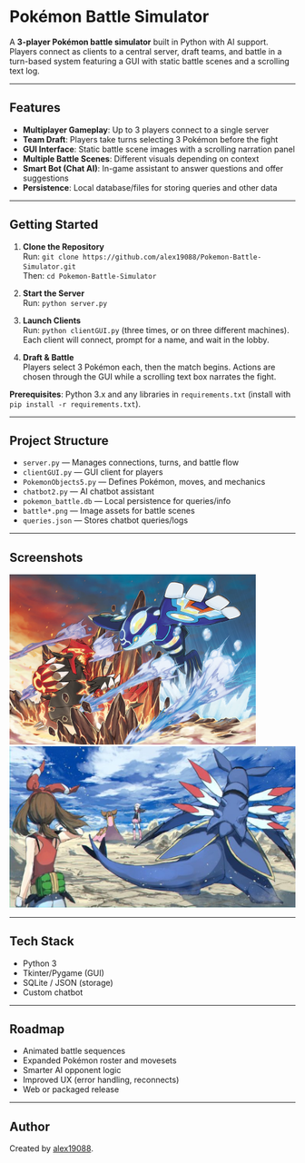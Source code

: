 # Pokémon Battle Simulator

A **3-player Pokémon battle simulator** built in Python with AI support. Players connect as clients to a central server, draft teams, and battle in a turn-based system featuring a GUI with static battle scenes and a scrolling text log.

---

## Features

- **Multiplayer Gameplay**: Up to 3 players connect to a single server  
- **Team Draft**: Players take turns selecting 3 Pokémon before the fight  
- **GUI Interface**: Static battle scene images with a scrolling narration panel  
- **Multiple Battle Scenes**: Different visuals depending on context  
- **Smart Bot (Chat AI)**: In-game assistant to answer questions and offer suggestions  
- **Persistence**: Local database/files for storing queries and other data  

---

## Getting Started

1. **Clone the Repository**  
   Run: `git clone https://github.com/alex19088/Pokemon-Battle-Simulator.git`  
   Then: `cd Pokemon-Battle-Simulator`  

2. **Start the Server**  
   Run: `python server.py`  

3. **Launch Clients**  
   Run: `python clientGUI.py` (three times, or on three different machines).  
   Each client will connect, prompt for a name, and wait in the lobby.  

4. **Draft & Battle**  
   Players select 3 Pokémon each, then the match begins. Actions are chosen through the GUI while a scrolling text box narrates the fight.  

**Prerequisites**: Python 3.x and any libraries in `requirements.txt` (install with `pip install -r requirements.txt`).  

---

## Project Structure

- `server.py` — Manages connections, turns, and battle flow  
- `clientGUI.py` — GUI client for players  
- `PokemonObjects5.py` — Defines Pokémon, moves, and mechanics  
- `chatbot2.py` — AI chatbot assistant  
- `pokemon_battle.db` — Local persistence for queries/info  
- `battle*.png` — Image assets for battle scenes  
- `queries.json` — Stores chatbot queries/logs  

---

## Screenshots

![Battle Scene](./battle1.png)  
![Text Log](./battle2.png)  

---

## Tech Stack

- Python 3  
- Tkinter/Pygame (GUI)  
- SQLite / JSON (storage)  
- Custom chatbot  

---

## Roadmap

- Animated battle sequences  
- Expanded Pokémon roster and movesets  
- Smarter AI opponent logic  
- Improved UX (error handling, reconnects)  
- Web or packaged release  

---

## Author

Created by [alex19088](https://github.com/alex19088).  
